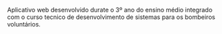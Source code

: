 Aplicativo web desenvolvido durate o 3º ano do ensino médio integrado com o curso tecnico de desenvolvimento de sistemas para os bombeiros voluntários.
